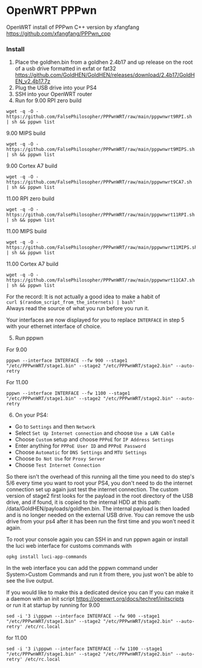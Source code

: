 # OpenWRT PPPwn

OpenWRT install of PPPwn C++ version by xfangfang https://github.com/xfangfang/PPPwn_cpp

### Install 
1. Place the goldhen.bin from a goldhen 2.4b17 and up release on the root of a usb drive formatted in exfat or fat32  
https://github.com/GoldHEN/GoldHEN/releases/download/2.4b17/GoldHEN_v2.4b17.7z
2. Plug the USB drive into your PS4
3. SSH into your OpenWRT router  
4. Run for 9.00 RPI zero build  
```
wget -q -O - https://github.com/FalsePhilosopher/PPPwnWRT/raw/main/pppwnwrt9RPI.sh | sh && pppwn list
```
9.00 MIPS build  
```
wget -q -O - https://github.com/FalsePhilosopher/PPPwnWRT/raw/main/pppwnwrt9MIPS.sh | sh && pppwn list
```
9.00 Cortex A7 build  
```
wget -q -O - https://github.com/FalsePhilosopher/PPPwnWRT/raw/main/pppwnwrt9CA7.sh | sh && pppwn list
```
11.00 RPI zero build  
```
wget -q -O - https://github.com/FalsePhilosopher/PPPwnWRT/raw/main/pppwnwrt11RPI.sh | sh && pppwn list
```
11.00 MIPS build  
```
wget -q -O - https://github.com/FalsePhilosopher/PPPwnWRT/raw/main/pppwnwrt11MIPS.sh | sh && pppwn list
```
11.00 Cortex A7 build  
```
wget -q -O - https://github.com/FalsePhilosopher/PPPwnWRT/raw/main/pppwnwrt11CA7.sh | sh && pppwn list
```  
For the record: It is not actually a good idea to make a habit of  
`curl $(random_script_from_the_internets) | bash"`  
Always read the source of what you run before you run it.

Your interfaces are now displayed for you to replace `INTERFACE` in step 5 with your ethernet interface of choice.

5. Run pppwn

For 9.00  
```
pppwn --interface INTERFACE --fw 900 --stage1 "/etc/PPPwnWRT/stage1.bin" --stage2 "/etc/PPPwnWRT/stage2.bin" --auto-retry
```
For 11.00
```
pppwn --interface INTERFACE --fw 1100 --stage1 "/etc/PPPwnWRT/stage1.bin" --stage2 "/etc/PPPwnWRT/stage2.bin" --auto-retry
```
6. On your PS4:

- Go to `Settings` and then `Network`
- Select `Set Up Internet connection` and choose `Use a LAN Cable`
- Choose `Custom` setup and choose `PPPoE` for `IP Address Settings`
- Enter anything for `PPPoE User ID` and `PPPoE Password`
- Choose `Automatic` for `DNS Settings` and `MTU Settings`
- Choose `Do Not Use` for `Proxy Server`
- Choose `Test Internet Connection`



So there isn't the overhead of this running all the time you need to do step's 5/6 every time you want to root your PS4, you don't need to do the internet connection set up again just test the internet connection. The custom version of stage2 first looks for the payload in the root directory of the USB drive, and if found, it is copied to the internal HDD at this path: /data/GoldHEN/payloads/goldhen.bin. The internal payload is then loaded and is no longer needed on the external USB drive. You can remove the usb drive from your ps4 after it has been run the first time and you won't need it again.  

To root your console again you can SSH in and run pppwn again or install the luci web interface for customs commands with
```
opkg install luci-app-commands
```
In the web interface you can add the pppwn command under System>Custom Commands and run it from there, you just won't be able to see the live output.


If you would like to make this a dedicated device you can If you can make it a daemon with an init script https://openwrt.org/docs/techref/initscripts  
or run it at startup by running for 9.00  
```
sed -i '3 i\pppwn --interface INTERFACE --fw 900 --stage1 "/etc/PPPwnWRT/stage1.bin" --stage2 "/etc/PPPwnWRT/stage2.bin" --auto-retry' /etc/rc.local
```
for 11.00
```
sed -i '3 i\pppwn --interface INTERFACE --fw 1100 --stage1 "/etc/PPPwnWRT/stage1.bin" --stage2 "/etc/PPPwnWRT/stage2.bin" --auto-retry' /etc/rc.local
```
